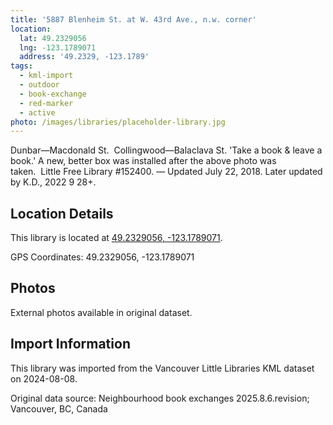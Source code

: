 ```yaml
---
title: '5887 Blenheim St. at W. 43rd Ave., n.w. corner'
location:
  lat: 49.2329056
  lng: -123.1789071
  address: '49.2329, -123.1789'
tags:
  - kml-import
  - outdoor
  - book-exchange
  - red-marker
  - active
photo: /images/libraries/placeholder-library.jpg
---
```

Dunbar—Macdonald St.  
Collingwood—Balaclava St.
'Take a book & leave a book.'
A new, better box was installed after the above photo was taken.  Little Free Library #152400.
— Updated July 22, 2018.
Later updated by K.D., 2022 9 28+.

## Location Details

This library is located at [49.2329056, -123.1789071](https://www.google.com/maps?q=49.2329056,-123.1789071).

GPS Coordinates: 49.2329056, -123.1789071

## Photos

External photos available in original dataset.

## Import Information

This library was imported from the Vancouver Little Libraries KML dataset on 2024-08-08.

Original data source: Neighbourhood book exchanges 2025.8.6.revision; Vancouver, BC, Canada
